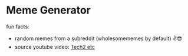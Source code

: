 # Meme Generator
fun facts:
- random memes from a subreddit (wholesomememes by default) ✌️😎
- source youtube video: [Tech2 etc](https://www.youtube.com/watch?v=S0uU2vELiwA&t)